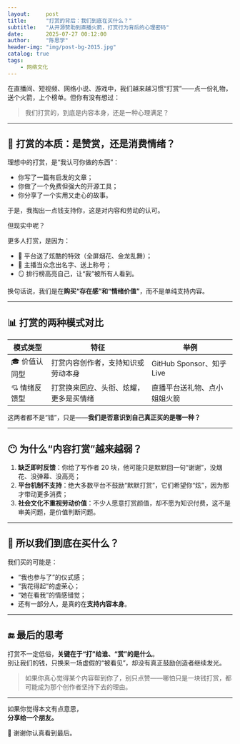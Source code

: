 ```yaml
---
layout:     post
title:      "打赏的背后：我们到底在买什么？"
subtitle:   "从开源赞助到直播火箭，打赏行为背后的心理密码"
date:       2025-07-27 00:12:00
author:     "陈思学"
header-img: "img/post-bg-2015.jpg"
catalog: true
tags:
    - 网络文化
---
```


在直播间、短视频、网络小说、游戏中，我们越来越习惯“打赏”——点一份礼物，送个火箭，上个榜单。但你有没有想过：

> 我们打赏的，到底是内容本身，还是一种心理满足？

---

## 🎯 打赏的本质：是赞赏，还是消费情绪？

理想中的打赏，是“我认可你做的东西”：
- 你写了一篇有启发的文章；
- 你做了一个免费但强大的开源工具；
- 你分享了一个实用又走心的故事。

于是，我掏出一点钱支持你，这是对内容和劳动的认可。

但现实中呢？

更多人打赏，是因为：
- 🎉 平台送了炫酷的特效（全屏烟花、金龙乱舞）；
- 🏅 主播当众念出名字、送上称号；
- 🪞 排行榜高亮自己，让“我”被所有人看到。

换句话说，我们是在**购买“存在感”和“情绪价值”**，而不是单纯支持内容。

---

## 📊 打赏的两种模式对比

| 模式类型   | 特征                                       | 举例                         |
|------------|--------------------------------------------|------------------------------|
| 🎓 价值认同型 | 打赏内容创作者，支持知识或劳动本身           | GitHub Sponsor、知乎Live    |
| 💘 情绪反馈型 | 打赏换来回应、头衔、炫耀，更多是买情绪        | 直播平台送礼物、点小姐姐火箭 |

这两者都不是“错”，只是——**我们是否意识到自己真正买的是哪一种？**

---

## 😶 为什么“内容打赏”越来越弱？

1. **缺乏即时反馈**：你给了写作者 20 块，他可能只是默默回一句“谢谢”，没烟花、没弹幕、没高亮；
2. **平台机制不支持**：绝大多数平台不鼓励“默默打赏”，它们希望你“炫”，因为那才带动更多消费；
3. **社会文化不重视劳动价值**：不少人愿意打赏颜值，却不愿为知识付费，这不是审美问题，是价值判断问题。

---

## 🧠 所以我们到底在买什么？

我们买的可能是：
- “我也参与了”的仪式感；
- “我花得起”的虚荣心；
- “她在看我”的情感错觉；
- 还有一部分人，是真的在**支持内容本身**。

---

## 🔚 最后的思考

打赏不一定低俗，**关键在于“打”给谁、“赏”的是什么**。  
别让我们的钱，只换来一场虚假的“被看见”，却没有真正鼓励创造者继续发光。

> 如果你真心觉得某个内容帮到你了，别只点赞——哪怕只是一块钱打赏，都可能成为那个创作者坚持下去的理由。

---

如果你觉得本文有点意思，  
**分享给一个朋友。**

🧡 谢谢你认真看到最后。